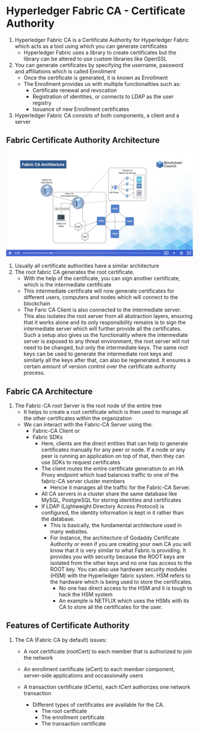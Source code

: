 # Hyperledger Fabric CA - Certificate Authority

1.  Hyperledger Fabric CA is a Certificate Authority for Hyperledger Fabric which acts as a tool using which you can generate certificates
    -  Hyperledger Fabric uses a library to create certificates but the library can be altered to use custom libraries like OpenSSL
2.  You can generate certificates by specifying the username, password and affiliations which is called Enrollment
    -   Once the certificate is generated, it is known as Enrollment
    -   The Enrollment provides us with multiple functionalities such as:
        -   Certificate renewal and revocation
        -   Registration of identities, or connects to LDAP as the user registry
        -   Issuance of new Enrollment certificates
3.  Hyperledger Fabric CA consists of both components, a client and a server

## Fabric Certificate Authority Architecture

![HLF](img/hlf-ca-architecture.png)

1.  Usually all certificate authorities have a similar architecture
2.  The root fabric CA generates the root certificate.
    -   With the help of the certificate, you can sign another certificate, which is the intermediate certificate
    -   This intermediate certificate will now generate certificates for different users, computers and nodes which will connect to the blockchain
    -   The Faric CA Client is also connected to the intermediate server. This also isolates the root server from all abstraction layers, ensuring that it works alone and its only responsibility remains is to sign the intermediate server which will further provide all the certificates. Such a setup also gives us the functionality where the intermediate server is exposed to any threat environment, the root server will not need to be changed, but only the intermediate keys. The same root keys can be used to generate the intermediate root keys and similarly all the keys after that, can also be regenerated. It ensures a certain amount of version control over the certificate authority process.

## Fabric CA Architecture
1.  The Fabric-CA root Server is the root node of the entire tree
    -   It helps to create a root certificate which is then used to manage all the other certificates within the organization
    -   We can interact with the Fabric-CA Server using the:
        -   Fabric-CA Client or
        -   Fabric SDKs
            -   Here, clients are the direct entities that can help to generate certificates manually for any peer or node. If a node or any peer is running an application on top of that, then they can use SDKs to request certificates
            -   The client routes the entire certificate generation to an HA Proxy endpoint which load balances traffic to one of the fabric-CA server cluster members
                -   Hencie it manages all the traffic for the Fabric-CA Server.
            -   All CA servers in a cluster share the same database like MySQL, PostgreSQL for storing identities and certificates
            -   If LDAP (Lightweight Directory Access Protocol) is configured, the identity information is kept in it rather than the database.
                -   This is basically, the fundamental architecture used in many websites.
                -   For instance, the architecture of Godaddy Certificate Authority or even if you are creating your own CA you will know that it is very similar to what Fabric is providing. It provides you with security because the ROOT keys are isolated from the other keys and no one has access to the ROOT key. You can also use hardware security modules (HSM) with the Hyperledger fabric system. HSM refers to the hardware which is being used to store the certificates. 
                    -   No one has direct access to the HSM and it is tough to hack the HSM system
                    -   An example is NETFLIX which uses the HSMs with its CA to store all the certificates for the user.


## Features of Certificate Authority

1.  The CA (Fabric CA by default) issues:
    -   A root certificate (rootCert) to each member that is authorized to join the network
    -   An enrollment certificate (eCert) to each member component, server-side applications and occassionally users
    -   A transaction certificate (tCerts), each tCert authorizes one network transaction
        
        -   Different types of certificates are available for the CA.
            -   The root certficate
            -   The enrollment certificate
            -   The transaction certificate

